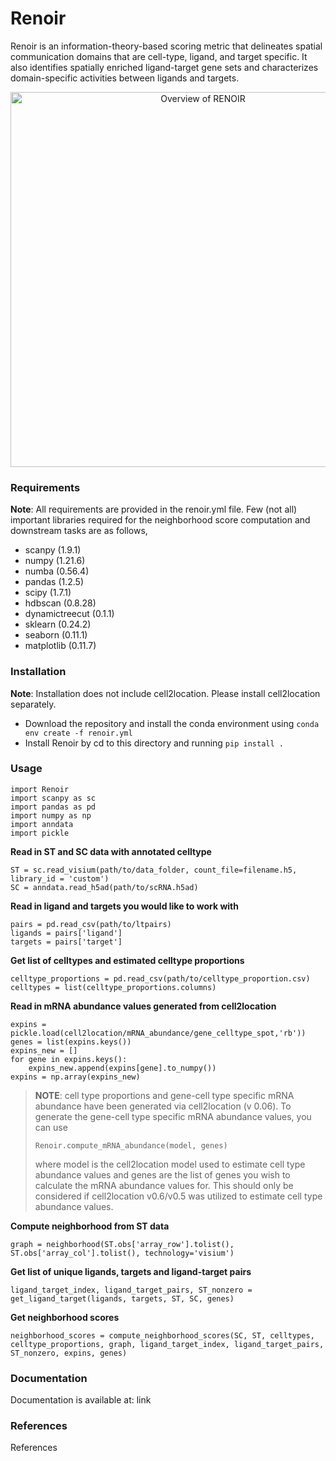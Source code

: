 # Renoir

Renoir is an information-theory-based scoring metric that delineates spatial communication domains that are cell-type, ligand, and target specific. It also identifies spatially enriched ligand-target gene sets and characterizes domain-specific activities between ligands and targets.

<p align="center">
<img src="https://github.com/narein97/Renoir/blob/main/images/Overview.png" alt="Overview of RENOIR" width="600"/>
</p>

### Requirements
**Note**: All requirements are provided in the renoir.yml file. Few (not all) important libraries required for the neighborhood score computation and downstream tasks are as follows,

- scanpy (1.9.1)
- numpy (1.21.6)
- numba (0.56.4)
- pandas (1.2.5)
- scipy (1.7.1)
- hdbscan (0.8.28)
- dynamictreecut (0.1.1)
- sklearn (0.24.2)
- seaborn (0.11.1)
- matplotlib (0.11.7)

### Installation
**Note**: Installation does not include cell2location. Please install cell2location separately.

- Download the repository and install the conda environment using `conda env create -f renoir.yml`
- Install Renoir by cd to this directory and running `pip install .`

### Usage

```
import Renoir
import scanpy as sc
import pandas as pd
import numpy as np
import anndata
import pickle
```

**Read in ST and SC data with annotated celltype**

```
ST = sc.read_visium(path/to/data_folder, count_file=filename.h5, library_id = 'custom')
SC = anndata.read_h5ad(path/to/scRNA.h5ad)
```

**Read in ligand and targets you would like to work with**

```
pairs = pd.read_csv(path/to/ltpairs)
ligands = pairs['ligand']
targets = pairs['target']
```

**Get list of celltypes and estimated celltype proportions**

```
celltype_proportions = pd.read_csv(path/to/celltype_proportion.csv)
celltypes = list(celltype_proportions.columns)
```

**Read in mRNA abundance values generated from cell2location**

```
expins = pickle.load(cell2location/mRNA_abundance/gene_celltype_spot,'rb'))
genes = list(expins.keys())
expins_new = []
for gene in expins.keys():
    expins_new.append(expins[gene].to_numpy())
expins = np.array(expins_new)
```

> **NOTE**: cell type proportions and gene-cell type specific mRNA abundance have been generated via cell2location (v 0.06). To generate the gene-cell type specific mRNA abundance values, you can use 
> 
> `Renoir.compute_mRNA_abundance(model, genes)` 
> 
> where model is the cell2location model used to estimate cell type abundance values and genes are the list of genes you wish to calculate the mRNA abundance values for. This should only be considered if cell2location v0.6/v0.5 was utilized to estimate cell type abundance values.

**Compute neighborhood from ST data**

```
graph = neighborhood(ST.obs['array_row'].tolist(), ST.obs['array_col'].tolist(), technology='visium')
```

**Get list of unique ligands, targets and ligand-target pairs**

```
ligand_target_index, ligand_target_pairs, ST_nonzero = get_ligand_target(ligands, targets, ST, SC, genes)
```

**Get neighborhood scores**

```
neighborhood_scores = compute_neighborhood_scores(SC, ST, celltypes, celltype_proportions, graph, ligand_target_index, ligand_target_pairs, ST_nonzero, expins, genes)
```

### Documentation

Documentation is available at: link

### References

References
